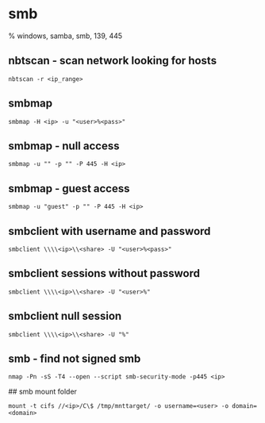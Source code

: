 # smb

% windows, samba, smb, 139, 445

## nbtscan - scan network looking for hosts
```
nbtscan -r <ip_range>
```

## smbmap
```
smbmap -H <ip> -u "<user>%<pass>"
```

## smbmap - null access
```
smbmap -u "" -p "" -P 445 -H <ip>
```

## smbmap - guest access
```
smbmap -u "guest" -p "" -P 445 -H <ip>
```

## smbclient with username and password
```
smbclient \\\\<ip>\\<share> -U "<user>%<pass>"
```

## smbclient sessions without password
```
smbclient \\\\<ip>\\<share> -U "<user>%"
```

## smbclient null session
```
smbclient \\\\<ip>\\<share> -U "%"
```

## smb - find not signed  smb
```
nmap -Pn -sS -T4 --open --script smb-security-mode -p445 <ip>
```

## smb mount folder
```
mount -t cifs //<ip>/C\$ /tmp/mnttarget/ -o username=<user> -o domain=<domain>
```


